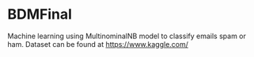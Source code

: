 # BDMFinal
Machine learning using MultinominalNB model to classify emails spam or ham.
Dataset can be found at https://www.kaggle.com/
